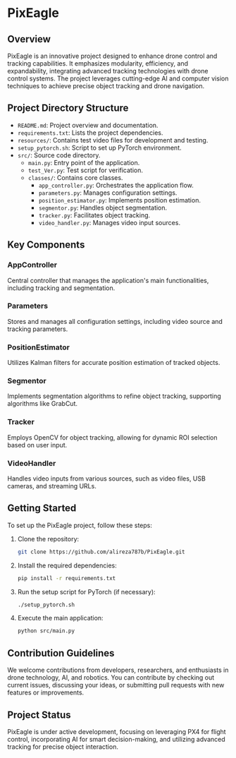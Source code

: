 
# PixEagle

## Overview

PixEagle is an innovative project designed to enhance drone control and tracking capabilities. It emphasizes modularity, efficiency, and expandability, integrating advanced tracking technologies with drone control systems. The project leverages cutting-edge AI and computer vision techniques to achieve precise object tracking and drone navigation.

## Project Directory Structure

- `README.md`: Project overview and documentation.
- `requirements.txt`: Lists the project dependencies.
- `resources/`: Contains test video files for development and testing.
- `setup_pytorch.sh`: Script to set up PyTorch environment.
- `src/`: Source code directory.
  - `main.py`: Entry point of the application.
  - `test_Ver.py`: Test script for verification.
  - `classes/`: Contains core classes.
    - `app_controller.py`: Orchestrates the application flow.
    - `parameters.py`: Manages configuration settings.
    - `position_estimator.py`: Implements position estimation.
    - `segmentor.py`: Handles object segmentation.
    - `tracker.py`: Facilitates object tracking.
    - `video_handler.py`: Manages video input sources.

## Key Components

### AppController
Central controller that manages the application's main functionalities, including tracking and segmentation.

### Parameters
Stores and manages all configuration settings, including video source and tracking parameters.

### PositionEstimator
Utilizes Kalman filters for accurate position estimation of tracked objects.

### Segmentor
Implements segmentation algorithms to refine object tracking, supporting algorithms like GrabCut.

### Tracker
Employs OpenCV for object tracking, allowing for dynamic ROI selection based on user input.

### VideoHandler
Handles video inputs from various sources, such as video files, USB cameras, and streaming URLs.

## Getting Started

To set up the PixEagle project, follow these steps:

1. Clone the repository:
   ```bash
   git clone https://github.com/alireza787b/PixEagle.git
   ```
2. Install the required dependencies:
   ```bash
   pip install -r requirements.txt
   ```
3. Run the setup script for PyTorch (if necessary):
   ```bash
   ./setup_pytorch.sh
   ```
4. Execute the main application:
   ```bash
   python src/main.py
   ```

## Contribution Guidelines

We welcome contributions from developers, researchers, and enthusiasts in drone technology, AI, and robotics. You can contribute by checking out current issues, discussing your ideas, or submitting pull requests with new features or improvements.

## Project Status

PixEagle is under active development, focusing on leveraging PX4 for flight control, incorporating AI for smart decision-making, and utilizing advanced tracking for precise object interaction.


